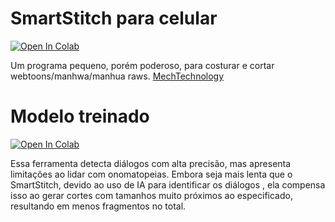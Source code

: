 # SmartStitch para celular
[![Open In Colab](https://colab.research.google.com/assets/colab-badge.svg)](https://colab.research.google.com/github/xmks-colab/SmartCutter/blob/main/SmartStitch_para_celular.ipynb)

Um programa pequeno, porém poderoso, para costurar e cortar webtoons/manhwa/manhua raws.
[MechTechnology](https://github.com/MechTechnology/SmartStitch)


# Modelo treinado
[![Open In Colab](https://colab.research.google.com/assets/colab-badge.svg)](https://colab.research.google.com/github/xmks-colab/SmartCutter/blob/main/modelo.ipynb)


Essa ferramenta detecta diálogos com alta precisão, mas apresenta limitações ao lidar com onomatopeias. Embora seja mais lenta que o SmartStitch, devido ao uso de IA para identificar os diálogos , ela compensa isso ao gerar cortes com tamanhos muito próximos ao especificado, resultando em menos fragmentos no total.
